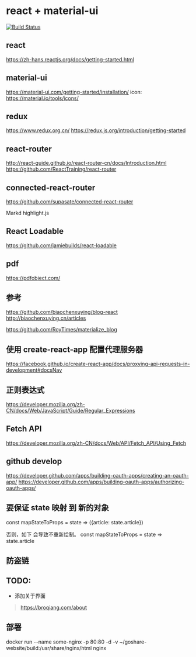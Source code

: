 # react + material-ui

[![Build Status](https://travis-ci.org/ligenhw/goshare-website.svg?branch=master)](https://travis-ci.org/ligenhw/goshare-website)

## react

https://zh-hans.reactjs.org/docs/getting-started.html

## material-ui
 
 https://material-ui.com/getting-started/installation/
 icon:
 https://material.io/tools/icons/

## redux

https://www.redux.org.cn/
https://redux.js.org/introduction/getting-started

## react-router

http://react-guide.github.io/react-router-cn/docs/Introduction.html
https://github.com/ReactTraining/react-router

## connected-react-router

https://github.com/supasate/connected-react-router


Markd
highlight.js

## React Loadable

https://github.com/jamiebuilds/react-loadable

## pdf

https://pdfobject.com/



## 参考

https://github.com/biaochenxuying/blog-react
http://biaochenxuying.cn/articles

https://github.com/RoyTimes/materialize_blog

## 使用 create-react-app 配置代理服务器

https://facebook.github.io/create-react-app/docs/proxying-api-requests-in-development#docsNav

## 正则表达式

https://developer.mozilla.org/zh-CN/docs/Web/JavaScript/Guide/Regular_Expressions

## Fetch API

https://developer.mozilla.org/zh-CN/docs/Web/API/Fetch_API/Using_Fetch

## github develop

https://developer.github.com/apps/building-oauth-apps/creating-an-oauth-app/
https://developer.github.com/apps/building-oauth-apps/authorizing-oauth-apps/

## 要保证 state 映射 到 新的对象

const mapStateToProps = state => ({article: state.article})

否则，如下 会导致不重新绘制。 
const mapStateToProps = state => state.article

## 防盗链

<meta name="referrer" content="never">

## TODO:

* 添加关于界面
> https://broqiang.com/about
> 


## 部署

docker run --name some-nginx -p 80:80 -d -v  ~/goshare-website/build:/usr/share/nginx/html nginx

